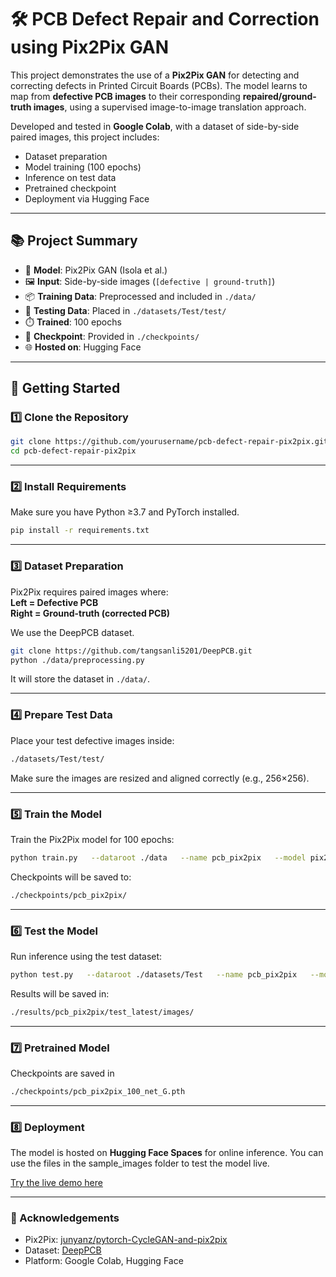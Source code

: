 # 🛠️ PCB Defect Repair and Correction using Pix2Pix GAN

This project demonstrates the use of a **Pix2Pix GAN** for detecting and correcting defects in Printed Circuit Boards (PCBs). The model learns to map from **defective PCB images** to their corresponding **repaired/ground-truth images**, using a supervised image-to-image translation approach.

Developed and tested in **Google Colab**, with a dataset of side-by-side paired images, this project includes:
- Dataset preparation
- Model training (100 epochs)
- Inference on test data
- Pretrained checkpoint
- Deployment via Hugging Face

---

## 📚 Project Summary

- 🧠 **Model**: Pix2Pix GAN (Isola et al.)
- 🖼️ **Input**: Side-by-side images (`[defective | ground-truth]`)
- 📦 **Training Data**: Preprocessed and included in `./data/`
- 📍 **Testing Data**: Placed in `./datasets/Test/test/`
- ⏱️ **Trained**: 100 epochs
- 💾 **Checkpoint**: Provided in `./checkpoints/`
- 🌐 **Hosted on**: Hugging Face

---

## 🚀 Getting Started

### 1️⃣ Clone the Repository

```bash
git clone https://github.com/yourusername/pcb-defect-repair-pix2pix.git
cd pcb-defect-repair-pix2pix
```

---

### 2️⃣ Install Requirements

Make sure you have Python ≥3.7 and PyTorch installed.

```bash
pip install -r requirements.txt
```

---

### 3️⃣ Dataset Preparation

Pix2Pix requires paired images where:  
**Left = Defective PCB**  
**Right = Ground-truth (corrected PCB)**

We use the DeepPCB dataset.

```bash
git clone https://github.com/tangsanli5201/DeepPCB.git
python ./data/preprocessing.py
```

It will store the dataset in `./data/`.

---

### 4️⃣ Prepare Test Data

Place your test defective images inside:

```bash
./datasets/Test/test/
```

Make sure the images are resized and aligned correctly (e.g., 256×256).

---

### 5️⃣ Train the Model

Train the Pix2Pix model for 100 epochs:

```bash
python train.py   --dataroot ./data   --name pcb_pix2pix   --model pix2pix   --direction AtoB   --gpu_ids 0   --n_epochs 100
```

Checkpoints will be saved to:

```bash
./checkpoints/pcb_pix2pix/
```

---

### 6️⃣ Test the Model

Run inference using the test dataset:

```bash
python test.py   --dataroot ./datasets/Test   --name pcb_pix2pix   --model pix2pix   --direction AtoB   --gpu_ids 0   --epoch 100
```

Results will be saved in:

```bash
./results/pcb_pix2pix/test_latest/images/
```

---

### 7️⃣ Pretrained Model

Checkpoints are saved in

```bash
./checkpoints/pcb_pix2pix_100_net_G.pth
```

---

### 8️⃣ Deployment

The model is hosted on **Hugging Face Spaces** for online inference. You can use the files in the sample_images folder to test the model live.

[Try the live demo here](https://huggingface.co/spaces/ushavc/PCB_Defect_Detection_and_Correction_using_pix2pix_GAN)

---

### 🙏 Acknowledgements

- Pix2Pix: [junyanz/pytorch-CycleGAN-and-pix2pix](https://github.com/junyanz/pytorch-CycleGAN-and-pix2pix)
- Dataset: [DeepPCB](https://github.com/tangsanli5201/DeepPCB)
- Platform: Google Colab, Hugging Face
